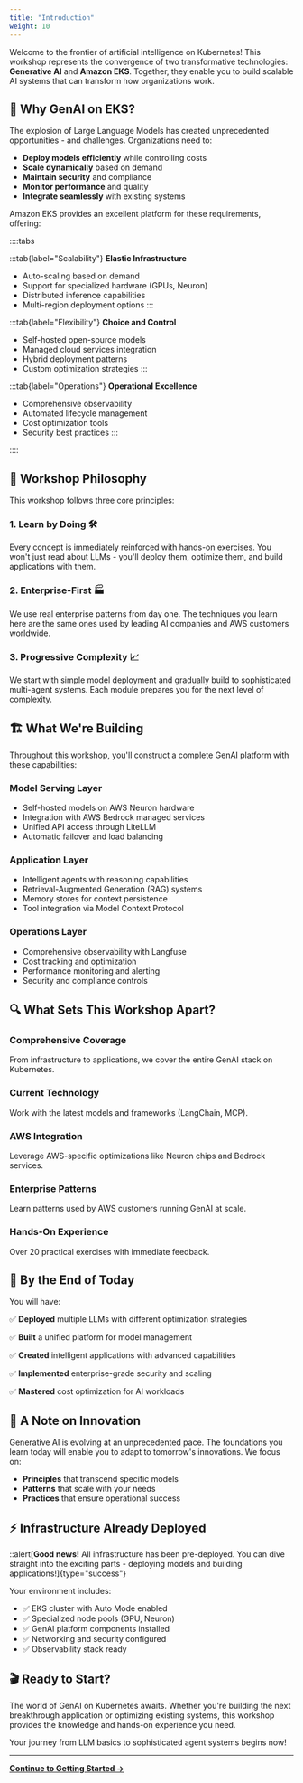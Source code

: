 ```yaml
---
title: "Introduction"
weight: 10
---
```


Welcome to the frontier of artificial intelligence on Kubernetes! This workshop represents the convergence of two transformative technologies: **Generative AI** and **Amazon EKS**. Together, they enable you to build scalable AI systems that can transform how organizations work.

## 🌟 Why GenAI on EKS?

The explosion of Large Language Models has created unprecedented opportunities - and challenges. Organizations need to:

- **Deploy models efficiently** while controlling costs
- **Scale dynamically** based on demand
- **Maintain security** and compliance
- **Monitor performance** and quality
- **Integrate seamlessly** with existing systems

Amazon EKS provides an excellent platform for these requirements, offering:

::::tabs

:::tab{label="Scalability"}
**Elastic Infrastructure**
- Auto-scaling based on demand
- Support for specialized hardware (GPUs, Neuron)
- Distributed inference capabilities
- Multi-region deployment options
:::

:::tab{label="Flexibility"}
**Choice and Control**
- Self-hosted open-source models
- Managed cloud services integration
- Hybrid deployment patterns
- Custom optimization strategies
:::

:::tab{label="Operations"}
**Operational Excellence**
- Comprehensive observability
- Automated lifecycle management
- Cost optimization tools
- Security best practices
:::

::::

## 🎯 Workshop Philosophy

This workshop follows three core principles:

### 1. **Learn by Doing** 🛠️
Every concept is immediately reinforced with hands-on exercises. You won't just read about LLMs - you'll deploy them, optimize them, and build applications with them.

### 2. **Enterprise-First** 🏭
We use real enterprise patterns from day one. The techniques you learn here are the same ones used by leading AI companies and AWS customers worldwide.

### 3. **Progressive Complexity** 📈
We start with simple model deployment and gradually build to sophisticated multi-agent systems. Each module prepares you for the next level of complexity.

## 🏗️ What We're Building

Throughout this workshop, you'll construct a complete GenAI platform with these capabilities:

### **Model Serving Layer**
- Self-hosted models on AWS Neuron hardware
- Integration with AWS Bedrock managed services
- Unified API access through LiteLLM
- Automatic failover and load balancing

### **Application Layer**
- Intelligent agents with reasoning capabilities
- Retrieval-Augmented Generation (RAG) systems
- Memory stores for context persistence
- Tool integration via Model Context Protocol

### **Operations Layer**
- Comprehensive observability with Langfuse
- Cost tracking and optimization
- Performance monitoring and alerting
- Security and compliance controls

## 🔍 What Sets This Workshop Apart?

### **Comprehensive Coverage**
From infrastructure to applications, we cover the entire GenAI stack on Kubernetes.

### **Current Technology**
Work with the latest models and frameworks (LangChain, MCP).

### **AWS Integration**
Leverage AWS-specific optimizations like Neuron chips and Bedrock services.

### **Enterprise Patterns**
Learn patterns used by AWS customers running GenAI at scale.

### **Hands-On Experience**
Over 20 practical exercises with immediate feedback.

## 🚀 By the End of Today

You will have:

✅ **Deployed** multiple LLMs with different optimization strategies

✅ **Built** a unified platform for model management

✅ **Created** intelligent applications with advanced capabilities

✅ **Implemented** enterprise-grade security and scaling

✅ **Mastered** cost optimization for AI workloads

## 💭 A Note on Innovation

Generative AI is evolving at an unprecedented pace. The foundations you learn today will enable you to adapt to tomorrow's innovations. We focus on:

- **Principles** that transcend specific models
- **Patterns** that scale with your needs
- **Practices** that ensure operational success

## ⚡ Infrastructure Already Deployed

::alert[**Good news!** All infrastructure has been pre-deployed. You can dive straight into the exciting parts - deploying models and building applications!]{type="success"}

Your environment includes:
- ✅ EKS cluster with Auto Mode enabled
- ✅ Specialized node pools (GPU, Neuron)
- ✅ GenAI platform components installed
- ✅ Networking and security configured
- ✅ Observability stack ready

## 🎬 Ready to Start?

The world of GenAI on Kubernetes awaits. Whether you're building the next breakthrough application or optimizing existing systems, this workshop provides the knowledge and hands-on experience you need.

Your journey from LLM basics to sophisticated agent systems begins now!

---

**[Continue to Getting Started →](/introduction/getting-started/)**
